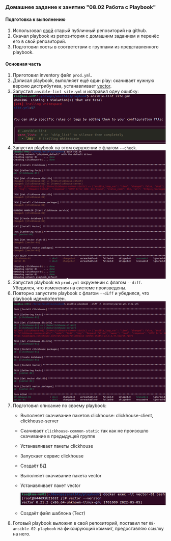 ### Домашнее задание к занятию "08.02 Работа с Playbook"

#### Подготовка к выполнению

1. Использовал [свой](https://github.com/crursus/devops-netology/tree/main/homeworks/08-ansible-02-playbook) старый публичный репозиторий на github.
2. Скачал playbook из репозитория с домашним заданием и перенёс его в свой репозиторий.
3. Подготовил хосты в соответствии с группами из представленного playbook.

#### Основная часть

1. Приготовил inventory файл `prod.yml`.
2. Дописал playbook, выполняет ещё один play: скачивает нужную версию дистрибутива, устанавливает [vector](https://vector.dev).
3. Запустил `ansible-lint site.yml` и исправил одну ошибку:
    ![proof01](./../../images/proof-08-ansible-02-playbook-01.png)
4. Запустил playbook на этом окружении с флагом `--check`.
    ![proof02](./../../images/proof-08-ansible-02-playbook-02.png)
5. Запустил playbook на `prod.yml` окружении с флагом `--diff`. Убедился, что изменения на системе произведены.
6. Повторно запустите playbook с флагом `--diff` и убедился, что playbook идемпотентен.
    ![proof03](./../../images/proof-08-ansible-02-playbook-03.png)
7. Подготовил описание по своему playbook:
    * Выполняет скачивание пакетов clickhouse: clickhouse-client, clickhouse-server
    * Скачивает `clickhouse-common-static` так как не произошло скачивание в предыдущей группе
    * Устанавливает пакеты clickhouse
    * Запускает сервис clickhouse
    * Создаёт БД
    * Выполняет скачивание пакета vector
    * Устанавливает пакет vector
   
      ![proof04](./../../images/proof-08-ansible-02-playbook-04.png)
    * Создаёт файл шаблона (Тест)
8. Готовый playbook выложил в свой репозиторий, поставил тег `08-ansible-02-playbook` на фиксирующий коммит, предоставляю ссылку на него.

